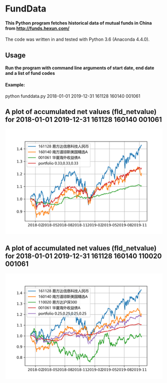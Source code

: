 # FundData
#### This Python program fetches historical data of mutual funds in China from http://funds.hexun.com/
The code was written in and tested with Python 3.6 (Anaconda 4.4.0).

## Usage
#### Run the program with command line arguments of start date, end date and a list of fund codes
#### Example:
python funddata.py 2018-01-01 2019-12-31 161128 160140 001061

## A plot of accumulated net values (fld_netvalue) for 2018-01-01 2019-12-31 161128 160140 001061
![Screenshot](fld_netvalue.png)

## A plot of accumulated net values (fld_netvalue) for 2018-01-01 2019-12-31 161128 160140 110020 001061
![Screenshot](fld_netvalue_4.png)
